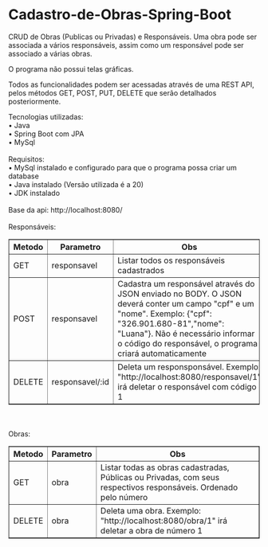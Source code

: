 # Cadastro-de-Obras-Spring-Boot 

CRUD de Obras (Publicas ou Privadas) e Responsáveis. Uma obra pode ser associada a vários responsáveis, assim como um responsável pode ser associado a várias obras. <br>

O programa não possui telas gráficas. <br>

Todos as funcionalidades podem ser acessadas através de uma REST API, pelos métodos GET, POST, PUT, DELETE que serão detalhados posteriormente. <br>

Tecnologias utilizadas: <br>
• Java <br>
• Spring Boot com JPA <br>
• MySql <br>
<br>
Requisitos: <br>
• MySql instalado e configurado para que o programa possa criar um database <br>
• Java instalado (Versão utilizada é a 20) <br>
• JDK instalado <br>
<br>
Base da api: http://localhost:8080/ <br>
<br>
Responsáveis: <br>

<table border="1">
    <tr>
        <th>Metodo</th>
        <th>Parametro</th>
        <th>Obs</th>
    </tr>
    <tr>
        <td>GET</td>
        <td>responsavel</td>
        <td>Listar todos os responsáveis cadastrados</td>
    </tr>
    <tr>
        <td>POST</td>
        <td>responsavel</td>
        <td>Cadastra um responsável através do JSON enviado no BODY. O JSON deverá conter um campo "cpf" e um "nome". Exemplo: {"cpf": "326.901.680-81","nome": "Luana"}. Não é necessário informar o código do responsável, o programa criará automaticamente</td>
    </tr>
    <tr>
        <td>DELETE</td>
        <td>responsavel/:id</td>
        <td>Deleta um responsponsável. Exemplo: "http://localhost:8080/responsavel/1" irá deletar o responsável com código 1</td>
    </tr>
</table>
<br><br>
Obras: <br>

<table border="1">
    <tr>
        <th>Metodo</th>
        <th>Parametro</th>
        <th>Obs</th>
    </tr>
    <tr>
        <td>GET</td>
        <td>obra</td>
        <td>Listar todas as obras cadastradas, Públicas ou Privadas, com seus respectivos responsáveis. Ordenado pelo número</td>
    </tr>
    <tr>
        <td>DELETE</td>
        <td>obra</td>
        <td>Deleta uma obra. Exemplo: "http://localhost:8080/obra/1" irá deletar a obra de número 1</td>
    </tr>
</table>
